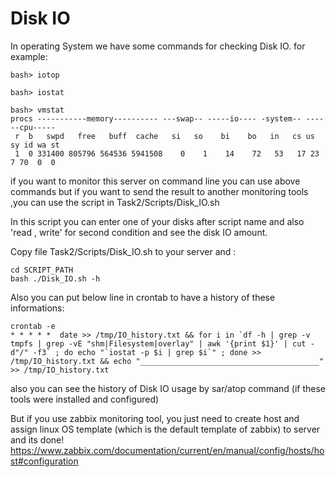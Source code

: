 # Disk IO

In operating System we have some commands for checking Disk IO.
for example:

```
bash> iotop
```
```
bash> iostat
```
```
bash> vmstat 
procs -----------memory---------- ---swap-- -----io---- -system-- ------cpu-----
 r  b   swpd   free   buff  cache   si   so    bi    bo   in   cs us sy id wa st
 1  0 331400 805796 564536 5941508    0    1    14    72   53   17 23  7 70  0  0
```

if you want to monitor this server on command line you can use above commands but if you want to send the result to another monitoring tools ,you can use the script in Task2/Scripts/Disk_IO.sh 

In this script you can enter one of your disks after script name and also 'read , write' for second condition and see the disk IO amount.


Copy file Task2/Scripts/Disk_IO.sh to your server and :
```
cd SCRIPT_PATH
bash ./Disk_IO.sh -h
```
Also you can put below line in crontab to have a history of these informations:

```
crontab -e
* * * * *  date >> /tmp/IO_history.txt && for i in `df -h | grep -v tmpfs | grep -vE "shm|Filesystem|overlay" | awk '{print $1}' | cut -d"/" -f3` ; do echo "`iostat -p $i | grep $i`" ; done >> /tmp/IO_history.txt && echo "________________________________________" >> /tmp/IO_history.txt
```

also you can see the history of Disk IO usage by sar/atop command (if these tools were installed and configured)

But if you use zabbix monitoring tool, you just need to create host and assign linux OS template (which is the default template of zabbix) to server and its done!
<https://www.zabbix.com/documentation/current/en/manual/config/hosts/host#configuration>
